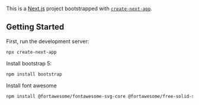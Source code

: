 This is a [Next.js](https://nextjs.org/) project bootstrapped with [`create-next-app`](https://github.com/vercel/next.js/tree/canary/packages/create-next-app).

## Getting Started

First, run the development server:

```bash
npx create-next-app
```

Install bootstrap 5:

```bash
npm install bootstrap
```

Install font awesome

```bash
npm install @fortawesome/fontawesome-svg-core @fortawesome/free-solid-svg-icons @fortawesome/react-fontawesome @fortawesome/free-brands-svg-icons
```
